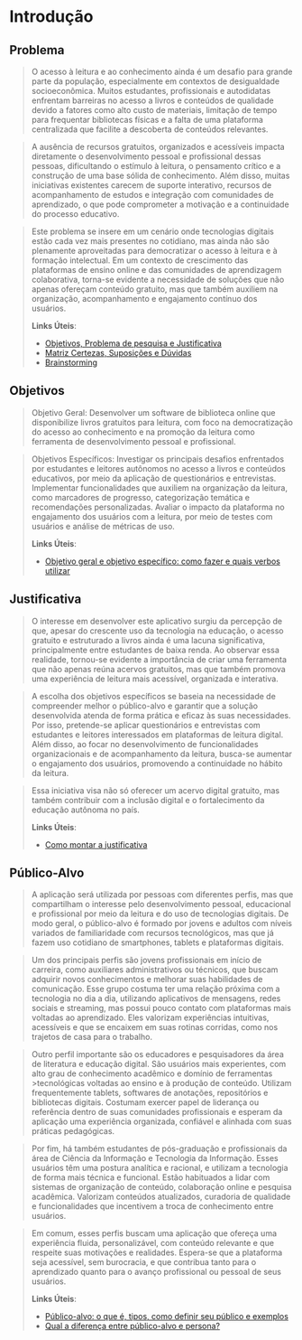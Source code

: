 
# Introdução

## Problema

> O acesso à leitura e ao conhecimento ainda é um desafio para grande parte da população, especialmente em contextos de desigualdade socioeconômica. Muitos estudantes, profissionais e autodidatas enfrentam barreiras no acesso a livros e conteúdos de qualidade devido a fatores como alto custo de materiais, limitação de tempo para frequentar bibliotecas físicas e a falta de uma plataforma centralizada que facilite a descoberta de conteúdos relevantes.

>A ausência de recursos gratuitos, organizados e acessíveis impacta diretamente o desenvolvimento pessoal e profissional dessas pessoas, dificultando o estímulo à leitura, o pensamento crítico e a construção de uma base sólida de conhecimento. Além disso, muitas iniciativas existentes carecem de suporte interativo, recursos de acompanhamento de estudos e integração com comunidades de aprendizado, o que pode comprometer a motivação e a continuidade do processo educativo.

>Este problema se insere em um cenário onde tecnologias digitais estão cada vez mais presentes no cotidiano, mas ainda não são plenamente aproveitadas para democratizar o acesso à leitura e à formação intelectual. Em um contexto de crescimento das plataformas de ensino online e das comunidades de aprendizagem colaborativa, torna-se evidente a necessidade de soluções que não apenas ofereçam conteúdo gratuito, mas que também auxiliem na organização, acompanhamento e engajamento contínuo dos usuários.
>
> **Links Úteis**:
> - [Objetivos, Problema de pesquisa e Justificativa](https://medium.com/@versioparole/objetivos-problema-de-pesquisa-e-justificativa-c98c8233b9c3)
> - [Matriz Certezas, Suposições e Dúvidas](https://medium.com/educa%C3%A7%C3%A3o-fora-da-caixa/matriz-certezas-suposi%C3%A7%C3%B5es-e-d%C3%BAvidas-fa2263633655)
> - [Brainstorming](https://www.euax.com.br/2018/09/brainstorming/)

## Objetivos

> Objetivo Geral: 
>Desenvolver um software de biblioteca online que disponibilize livros gratuitos para leitura, com foco na democratização do acesso ao conhecimento e na promoção da leitura como ferramenta de desenvolvimento pessoal e profissional.

>Objetivos Específicos: 
>Investigar os principais desafios enfrentados por estudantes e leitores autônomos no acesso a livros e conteúdos educativos, por meio da aplicação de questionários e entrevistas.
>Implementar funcionalidades que auxiliem na organização da leitura, como marcadores de progresso, categorização temática e recomendações personalizadas.
>Avaliar o impacto da plataforma no engajamento dos usuários com a leitura, por meio de testes com usuários e análise de métricas de uso.
> 
> **Links Úteis**:
> - [Objetivo geral e objetivo específico: como fazer e quais verbos utilizar](https://blog.mettzer.com/diferenca-entre-objetivo-geral-e-objetivo-especifico/)

## Justificativa

>O interesse em desenvolver este aplicativo surgiu da percepção de que, apesar do crescente uso da tecnologia na educação, o acesso gratuito e estruturado a livros ainda é uma lacuna significativa, principalmente entre estudantes de baixa renda. Ao observar essa realidade, tornou-se evidente a importância de criar uma ferramenta que não apenas reúna acervos gratuitos, mas que também promova uma experiência de leitura mais acessível, organizada e interativa.

>A escolha dos objetivos específicos se baseia na necessidade de compreender melhor o público-alvo e garantir que a solução desenvolvida atenda de forma prática e eficaz às suas necessidades. Por isso, pretende-se aplicar questionários e entrevistas com estudantes e leitores interessados em plataformas de leitura digital. Além disso, ao focar no desenvolvimento de funcionalidades organizacionais e de acompanhamento da leitura, busca-se aumentar o engajamento dos usuários, promovendo a continuidade no hábito da leitura.

>Essa iniciativa visa não só oferecer um acervo digital gratuito, mas também contribuir com a inclusão digital e o fortalecimento da educação autônoma no país.
>
> **Links Úteis**:
> - [Como montar a justificativa](https://guiadamonografia.com.br/como-montar-justificativa-do-tcc/)

## Público-Alvo

> A aplicação será utilizada por pessoas com diferentes perfis, mas que compartilham o interesse pelo desenvolvimento pessoal, educacional e profissional por meio da leitura e do uso de tecnologias digitais. De modo geral, o público-alvo é formado por jovens e adultos com níveis variados de familiaridade com recursos tecnológicos, mas que já fazem uso cotidiano de smartphones, tablets e plataformas digitais.

>Um dos principais perfis são jovens profissionais em início de carreira, como auxiliares administrativos ou técnicos, que buscam adquirir novos conhecimentos e melhorar suas habilidades de comunicação. Esse grupo costuma ter uma relação próxima com a tecnologia no dia a dia, utilizando aplicativos de mensagens, redes sociais e streaming, mas possui pouco contato com plataformas mais voltadas ao aprendizado. Eles valorizam experiências intuitivas, acessíveis e que se encaixem em suas rotinas corridas, como nos trajetos de casa para o trabalho.

>Outro perfil importante são os educadores e pesquisadores da área de literatura e educação digital. São usuários mais experientes, com alto grau de conhecimento acadêmico e domínio de ferramentas >tecnológicas voltadas ao ensino e à produção de conteúdo. Utilizam frequentemente tablets, softwares de anotações, repositórios e bibliotecas digitais. Costumam exercer papel de liderança ou referência dentro de suas comunidades profissionais e esperam da aplicação uma experiência organizada, confiável e alinhada com suas práticas pedagógicas.

>Por fim, há também estudantes de pós-graduação e profissionais da área de Ciência da Informação e Tecnologia da Informação. Esses usuários têm uma postura analítica e racional, e utilizam a tecnologia de forma mais técnica e funcional. Estão habituados a lidar com sistemas de organização de conteúdo, colaboração online e pesquisa acadêmica. Valorizam conteúdos atualizados, curadoria de qualidade e funcionalidades que incentivem a troca de conhecimento entre usuários.

>Em comum, esses perfis buscam uma aplicação que ofereça uma experiência fluida, personalizável, com conteúdo relevante e que respeite suas motivações e realidades. Espera-se que a plataforma seja acessível, sem burocracia, e que contribua tanto para o aprendizado quanto para o avanço profissional ou pessoal de seus usuários.
> 
> **Links Úteis**:
> - [Público-alvo: o que é, tipos, como definir seu público e exemplos](https://klickpages.com.br/blog/publico-alvo-o-que-e/)
> - [Qual a diferença entre público-alvo e persona?](https://rockcontent.com/blog/diferenca-publico-alvo-e-persona/)
 
